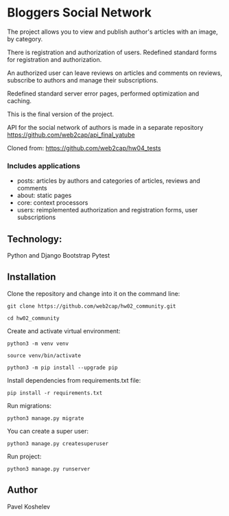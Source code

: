# Bloggers Social Network

The project allows you to view and publish author's articles with an image, by category.

There is registration and authorization of users. Redefined standard forms for registration and authorization.

An authorized user can leave reviews on articles and comments on reviews, subscribe to authors and manage their subscriptions.

Redefined standard server error pages, performed optimization and caching.


This is the final version of the project.

API for the social network of authors is made in a separate repository https://github.com/web2cap/api_final_yatube


Сloned from: https://github.com/web2cap/hw04_tests

### Includes applications

 - posts: articles by authors and categories of articles, reviews and comments
 - about: static pages
 - core: context processors 
 - users: reimplemented authorization and registration forms, user subscriptions

## Technology:

Python and Django
Bootstrap
Pytest

## Installation
Clone the repository and change into it on the command line:
```
git clone https://github.com/web2cap/hw02_community.git
```

```
cd hw02_community
```

Create and activate virtual environment:

```
python3 -m venv venv
```

```
source venv/bin/activate
```

```
python3 -m pip install --upgrade pip
```

Install dependencies from requirements.txt file:

```
pip install -r requirements.txt
```

Run migrations:

```
python3 manage.py migrate
```

You can create a super user:

```
python3 manage.py createsuperuser
```

Run project:

```
python3 manage.py runserver
```

## Author

Pavel Koshelev
